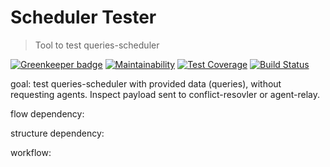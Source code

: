 # Scheduler Tester

> Tool to test queries-scheduler

[![Greenkeeper badge](https://badges.greenkeeper.io/AutoScheduleJS/scheduler-tester.svg)](https://greenkeeper.io/)
[![Maintainability](https://api.codeclimate.com/v1/badges/dfafdf7469e4f7cd26d6/maintainability)](https://codeclimate.com/github/AutoScheduleJS/scheduler-tester/maintainability)
[![Test Coverage](https://api.codeclimate.com/v1/badges/dfafdf7469e4f7cd26d6/test_coverage)](https://codeclimate.com/github/AutoScheduleJS/scheduler-tester/test_coverage)
[![Build Status](https://travis-ci.org/AutoScheduleJS/scheduler-tester.svg?branch=master)](https://travis-ci.org/AutoScheduleJS/scheduler-tester)

goal:
test queries-scheduler with provided data (queries), without requesting agents.
Inspect payload sent to conflict-resovler or agent-relay.

flow dependency:

structure dependency:

workflow:
